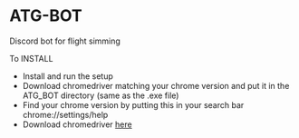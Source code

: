 # ATG-BOT
Discord bot for flight simming


To INSTALL

- Install and run the setup
- Download chromedriver matching your chrome version and put it in the ATG_BOT directory (same as the .exe file)
- Find your chrome version by putting this in your search bar chrome://settings/help
- Download chromedriver [here](https://chromedriver.chromium.org/downloads)
